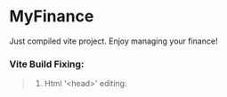 # MyFinance

Just compiled vite project.
Enjoy managing your finance!

### Vite Build Fixing:

> 1. Html '\<head\>' editing:
